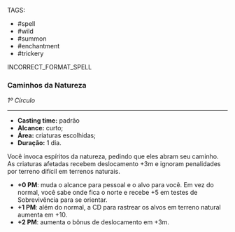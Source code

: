 TAGS:
- #spell
- #wild
- #summon
- #enchantment
- #trickery

INCORRECT_FORMAT_SPELL
### Caminhos da Natureza
*1º Círculo*
___
- **Casting time:** padrão
- **Alcance:** curto;
- **Área:** criaturas escolhidas;
- **Duração:** 1 dia.

Você invoca espíritos da natureza, pedindo que eles abram seu caminho. As criaturas afetadas recebem deslocamento +3m e ignoram penalidades por terreno difícil em terrenos naturais.

- **+0 PM**: muda o alcance para pessoal e o alvo para você. Em vez do normal, você sabe onde fica o norte e recebe +5 em testes de Sobrevivência para se orientar.
- **+1 PM**: além do normal, a CD para rastrear os alvos em terreno natural aumenta em +10.
- **+2 PM**: aumenta o bônus de deslocamento em +3m.
